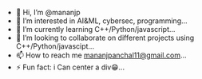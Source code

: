 - 👋 Hi, I’m @mananjp
- 👀 I’m interested in AI&ML, cybersec, programming...
- 🌱 I’m currently learning C++/Python/javascript...
- 💞️ I’m looking to collaborate on different projects using C++/Python/javascipt...
- 📫 How to reach me mananjpanchal11@gmail.com...
- ⚡ Fun fact: i Can center a div😁...

<!---
mananjp/mananjp is a ✨ special ✨ repository because its `README.md` (this file) appears on your GitHub profile.
You can click the Preview link to take a look at your changes.
--->
